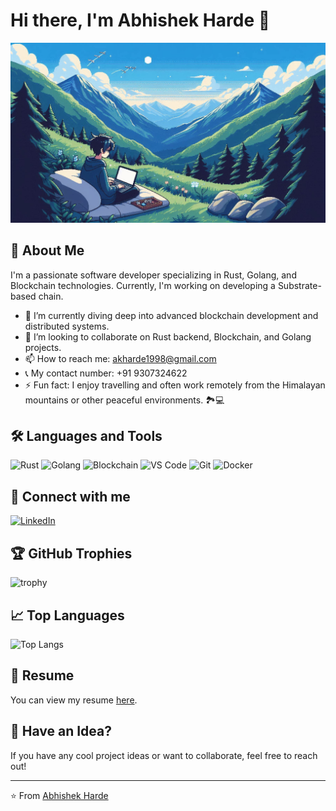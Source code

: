 # Hi there, I'm Abhishek Harde 👋
![Peaceful mountains with a person working on a laptop](https://github.com/abhiyana/abhiyana/blob/main/anime_1.png)

## 🚀 About Me
I'm a passionate software developer specializing in Rust, Golang, and Blockchain technologies. Currently, I'm working on developing a Substrate-based chain.

- 🌱 I’m currently diving deep into advanced blockchain development and distributed systems.
- 👯 I’m looking to collaborate on Rust backend, Blockchain, and Golang projects.
- 📫 How to reach me: [akharde1998@gmail.com](mailto:akharde1998@gmail.com)
- 📞 My contact number: +91 9307324622
- ⚡ Fun fact: I enjoy travelling and often work remotely from the Himalayan mountains or other peaceful environments. 🏞️💻

## 🛠 Languages and Tools
![Rust](https://img.shields.io/badge/Rust-black?style=for-the-badge&logo=rust)
![Golang](https://img.shields.io/badge/Go-blue?style=for-the-badge&logo=go)
![Blockchain](https://img.shields.io/badge/Blockchain-gray?style=for-the-badge&logo=blockchain)
![VS Code](https://img.shields.io/badge/VS%20Code-blue?style=for-the-badge&logo=visual-studio-code)
![Git](https://img.shields.io/badge/Git-F05032?style=for-the-badge&logo=git&logoColor=white)
![Docker](https://img.shields.io/badge/Docker-2496ED?style=for-the-badge&logo=docker&logoColor=white)

## 🔗 Connect with me
[![LinkedIn](https://img.shields.io/badge/LinkedIn-blue?style=for-the-badge&logo=linkedin)](https://www.linkedin.com/in/abhishek-harde-056a2a1a8/)

## 🏆 GitHub Trophies
![trophy](https://github-profile-trophy.vercel.app/?username=abhiyana&theme=onedark)

## 📈 Top Languages
![Top Langs](https://github-readme-stats.vercel.app/api/top-langs/?username=abhiyana&layout=compact&theme=radical)

## 📄 Resume
You can view my resume [here](https://github.com/abhiyana/abhiyana/blob/main/abhishek_g_resume.pdf).

## 🤔 Have an Idea?
If you have any cool project ideas or want to collaborate, feel free to reach out!

---

⭐️ From [Abhishek Harde](https://github.com/abhiyana)
